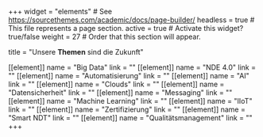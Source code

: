 +++
widget = "elements"  # See https://sourcethemes.com/academic/docs/page-builder/
headless = true  # This file represents a page section.
active = true  # Activate this widget? true/false
weight = 27  # Order that this section will appear.

title = "Unsere **Themen** sind die Zukunft"

[[element]]
  name = "Big Data"
  link = ""
[[element]]
  name = "NDE 4.0"
  link = ""
[[element]]
  name = "Automatisierung"
  link = ""
[[element]]
  name = "AI"
  link = ""
[[element]]
  name = "Clouds"
  link = ""
[[element]]
  name = "Datensicherheit"
  link = ""
[[element]]
  name = "Messaging"
  link = ""
[[element]]
  name = "Machine Learning"
  link = ""
[[element]]
  name = "IIoT"
  link = ""
[[element]]
  name = "Zertifizierung"
  link = ""
[[element]]
  name = "Smart NDT" 
  link = ""
[[element]]
  name = "Qualitätsmanagement"
  link = ""
+++

